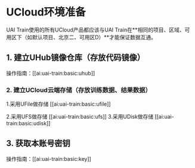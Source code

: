 

# UCloud环境准备

UAI Train使用的所有UCloud产品都应该与UAI Train在**相同的项目、区域、可用区下（如默认项目、北京二、可用区D）**才能保证数据互通。

## 1. 建立UHub镜像仓库（存放代码镜像）
操作指南：[[ai:uai-train:basic:uhub]] 

### 2. 建立UCloud云端存储（存放训练数据、结果数据）
1.采用UFile做存储 [[ai:uai-train:basic:ufile]] 

2.采用UFS做存储 [[ai:uai-train:basic:ufs]] 
3.采用UDisk做存储 [[ai:uai-train:basic:udisk]] 

## 3. 获取本账号密钥
操作指南：[[ai:uai-train:basic:key]] 

